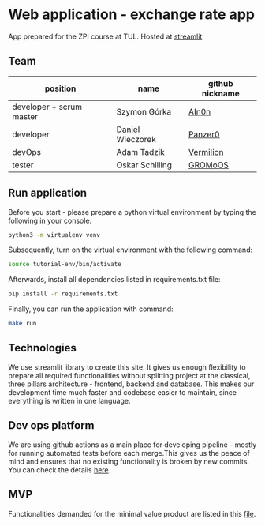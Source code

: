 # Web application - exchange rate app

App prepared for the ZPI course at TUL. Hosted at [streamlit](https://zpi-banana-eaters.streamlit.app/).

## Team

| position | name | github nickname |
|----------|------|-------------|
| developer + scrum master| Szymon Górka | [AIn0n](https://github.com/AIn0n) |
| developer | Daniel Wieczorek | [Panzer0](https://github.com/Panzer0) |
| devOps | Adam Tadzik | [VermiIion](https://github.com/VermiIion) |
| tester | Oskar Schilling | [GROMoOS](https://github.com/GROMoOS) |

## Run application

Before you start - please prepare a python virtual environment by typing the following in your console:
```bash
python3 -m virtualenv venv
```

Subsequently, turn on the virtual environment with the following command:
```bash
source tutorial-env/bin/activate
```

Afterwards, install all dependencies listed in requirements.txt file:
```bash
pip install -r requirements.txt
```

Finally, you can run the application with command:
```bash
make run
```

## Technologies

We use streamlit library to create this site. It gives us enough flexibility to prepare all required functionalities without splitting project at the classical, three pillars architecture - frontend, backend and database. This makes our development time much faster and codebase easier to maintain, since everything is written in one language.

## Dev ops platform

We are using github actions as a main place for developing pipeline - mostly for running automated tests before each merge.This gives us the peace of mind and ensures that no existing functionality is broken by new commits. You can check the details [here](https://github.com/IIS-ZPI/ZPI2021_IO1_Banana_eaters/actions).

## MVP
Functionalities demanded for the minimal value product are listed in this [file](https://github.com/IIS-ZPI/ZPI2021_IO1_Banana_eaters/blob/readme/technical_requirements.pdf).

